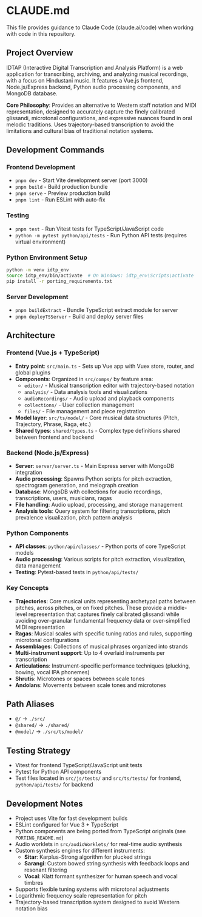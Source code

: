 # CLAUDE.md

This file provides guidance to Claude Code (claude.ai/code) when working with code in this repository.

## Project Overview

IDTAP (Interactive Digital Transcription and Analysis Platform) is a web application for transcribing, archiving, and analyzing musical recordings, with a focus on Hindustani music. It features a Vue.js frontend, Node.js/Express backend, Python audio processing components, and MongoDB database.

**Core Philosophy**: Provides an alternative to Western staff notation and MIDI representation, designed to accurately capture the finely calibrated glissandi, microtonal configurations, and expressive nuances found in oral melodic traditions. Uses trajectory-based transcription to avoid the limitations and cultural bias of traditional notation systems.

## Development Commands

### Frontend Development
- `pnpm dev` - Start Vite development server (port 3000)
- `pnpm build` - Build production bundle
- `pnpm serve` - Preview production build
- `pnpm lint` - Run ESLint with auto-fix

### Testing
- `pnpm test` - Run Vitest tests for TypeScript/JavaScript code
- `python -m pytest python/api/tests` - Run Python API tests (requires virtual environment)

### Python Environment Setup
```bash
python -m venv idtp_env
source idtp_env/bin/activate  # On Windows: idtp_env\Scripts\activate
pip install -r porting_requirements.txt
```

### Server Development
- `pnpm buildExtract` - Bundle TypeScript extract module for server
- `pnpm deployTSServer` - Build and deploy server files

## Architecture

### Frontend (Vue.js + TypeScript)
- **Entry point**: `src/main.ts` - Sets up Vue app with Vuex store, router, and global plugins
- **Components**: Organized in `src/comps/` by feature area:
  - `editor/` - Musical transcription editor with trajectory-based notation
  - `analysis/` - Data analysis tools and visualizations  
  - `audioRecordings/` - Audio upload and playback components
  - `collections/` - User collection management
  - `files/` - File management and piece registration
- **Model layer**: `src/ts/model/` - Core musical data structures (Pitch, Trajectory, Phrase, Raga, etc.)
- **Shared types**: `shared/types.ts` - Complex type definitions shared between frontend and backend

### Backend (Node.js/Express)
- **Server**: `server/server.ts` - Main Express server with MongoDB integration
- **Audio processing**: Spawns Python scripts for pitch extraction, spectrogram generation, and melograph creation
- **Database**: MongoDB with collections for audio recordings, transcriptions, users, musicians, ragas
- **File handling**: Audio upload, processing, and storage management
- **Analysis tools**: Query system for filtering transcriptions, pitch prevalence visualization, pitch pattern analysis

### Python Components
- **API classes**: `python/api/classes/` - Python ports of core TypeScript models
- **Audio processing**: Various scripts for pitch extraction, visualization, data management
- **Testing**: Pytest-based tests in `python/api/tests/`

### Key Concepts
- **Trajectories**: Core musical units representing archetypal paths between pitches, across pitches, or on fixed pitches. These provide a middle-level representation that captures finely calibrated glissandi while avoiding over-granular fundamental frequency data or over-simplified MIDI representation
- **Ragas**: Musical scales with specific tuning ratios and rules, supporting microtonal configurations
- **Assemblages**: Collections of musical phrases organized into strands
- **Multi-instrument support**: Up to 4 overlaid instruments per transcription
- **Articulations**: Instrument-specific performance techniques (plucking, bowing, vocal IPA phonemes)
- **Shrutis**: Microtones or spaces between scale tones
- **Andolans**: Movements between scale tones and microtones

## Path Aliases
- `@/` → `./src/`
- `@shared/` → `./shared/`
- `@model/` → `./src/ts/model/`

## Testing Strategy
- Vitest for frontend TypeScript/JavaScript unit tests
- Pytest for Python API components
- Test files located in `src/js/tests/` and `src/ts/tests/` for frontend, `python/api/tests/` for backend

## Development Notes
- Project uses Vite for fast development builds
- ESLint configured for Vue 3 + TypeScript
- Python components are being ported from TypeScript originals (see `PORTING_README.md`)
- Audio worklets in `src/audioWorklets/` for real-time audio synthesis
- Custom synthesis engines for different instruments:
  - **Sitar**: Karplus-Strong algorithm for plucked strings
  - **Sarangi**: Custom bowed string synthesis with feedback loops and resonant filtering
  - **Vocal**: Klatt formant synthesizer for human speech and vocal timbres
- Supports flexible tuning systems with microtonal adjustments
- Logarithmic frequency scale representation for pitch
- Trajectory-based transcription system designed to avoid Western notation bias